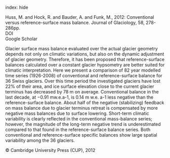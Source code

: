 index: hide

<div class="Citation">

  <div class="Citation-body">
    <div class="Citation-text">Huss, M. and Hock, R. and Bauder, A. and Funk, M., 2012: Conventional versus reference-surface mass balance. <span class="Article-journal">Journal of Glaciology, </span><span class="Article-volume">58, </span>278-286pp.</div>
    <div class="Citation-links">
      <div class="CitationLink" data-href="https://doi.org/10.3189/2012jog11j216">
        <div class="CitationLink-icon CitationLink-Doi"></div>
        <div class="CitationLink-text">DOI</div>
      </div>
      <div class="CitationLink" data-href="https://scholar.google.com/scholar?q=10.3189/2012jog11j216">
        <div class="CitationLink-icon CitationLink-Scholar"></div>
        <div class="CitationLink-text">Google Scholar</div>
      </div>
    </div>
  </div>
</div>

Glacier surface mass balance evaluated over the actual glacier geometry depends not only on climatic variations, but also on the dynamic adjustment of glacier geometry. Therefore, it has been proposed that reference-surface balances calculated over a constant glacier hypsometry are better suited for climatic interpretation. Here we present a comparison of 82 year modelled time series (1926-2008) of conventional and reference-surface balance for 36 Swiss glaciers. Over this time period the investigated glaciers have lost 22% of their area, and ice surface elevation close to the current glacier terminus has decreased by 78 m on average. Conventional balance in the last decade, at −0.91 mw.e.a-1, is 0.14 m w.e. a-1 less negative than the reference-surface balance. About half of the negative (stabilizing) feedback on mass balance due to glacier terminus retreat is compensated by more negative mass balances due to surface lowering. Short-term climatic variability is clearly reflected in the conventional mass-balance series; however, the magnitude of the long-term negative trend is underestimated compared to that found in the reference-surface balance series. Both conventional and reference-surface specific balances show large spatial variability among the 36 glaciers.

<div class="Citation-copy">
&copy; Cambridge University Press (CUP), 2012
</div>
